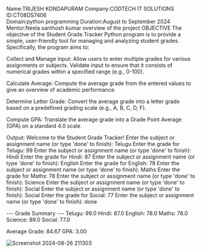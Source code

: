 Name:TRIJESH KONDAPURAM 
Company:CODTECH IT SOLUTIONS 
ID:CT08DS7406  
Domain:python programming 
Duration:August to September 2024 
Mentor:Neela santhosh kumar 
overview of the project 
OBJECTIVE 
The objective of the Student Grade Tracker Python program is to provide a simple, user-friendly tool for managing and analyzing student grades. Specifically, the program aims to:

Collect and Manage Input: Allow users to enter multiple grades for various assignments or subjects. Validate input to ensure that it consists of numerical grades within a specified range (e.g., 0-100).

Calculate Average: Compute the average grade from the entered values to give an overview of academic performance.

Determine Letter Grade: Convert the average grade into a letter grade based on a predefined grading scale (e.g., A, B, C, D, F).

Compute GPA: Translate the average grade into a Grade Point Average (GPA) on a standard 4.0 scale.

Output:
Welcome to the Student Grade Tracker!
Enter the subject or assignment name (or type 'done' to finish): Telugu 
Enter the grade for Telugu: 99
Enter the subject or assignment name (or type 'done' to finish): Hindi
Enter the grade for Hindi: 87
Enter the subject or assignment name (or type 'done' to finish): English
Enter the grade for English: 78
Enter the subject or assignment name (or type 'done' to finish): Maths
Enter the grade for Maths: 78
Enter the subject or assignment name (or type 'done' to finish): Science
Enter the subject or assignment name (or type 'done' to finish): Social
Enter the subject or assignment name (or type 'done' to finish): Social
Enter the grade for Social: 77
Enter the subject or assignment name (or type 'done' to finish): done

--- Grade Summary ---
Telugu: 99.0
Hindi: 87.0
English: 78.0
Maths: 78.0
Science: 89.0
Social: 77.0

Average Grade: 84.67
GPA: 3.00





![Screenshot 2024-08-26 211303](https://github.com/user-attachments/assets/b268d748-6b04-4eb8-abc3-52ca836937f7)
